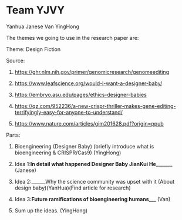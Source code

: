Team YJVY
=====
Yanhua
Janese
Van
YingHong

The themes we going to use in the research paper are:

Theme: Design Fiction 



Source: 

1) https://ghr.nlm.nih.gov/primer/genomicresearch/genomeediting

2) https://www.leafscience.org/would-i-want-a-designer-baby/

3) https://embryo.asu.edu/pages/ethics-designer-babies

4) https://qz.com/952236/a-new-crispr-thriller-makes-gene-editing-terrifyingly-easy-for-anyone-to-understand/

5) https://www.nature.com/articles/gim201628.pdf?origin=ppub


Parts:

1) Bioengineering (Designer Baby) (briefly introduce what is bioengineering & CRISPR/Cas9) (YingHong)

2) Idea 1:____In detail what happened Designer Baby JianKui He___________ (Janese)

3) Idea 2:______Why the science community was upset with it (About design baby)(YanHua)(Find article for research)

4) Idea 3:______Future ramifications of bioengineering humans_________ (Van)

5) Sum up the ideas.  (YingHong)



